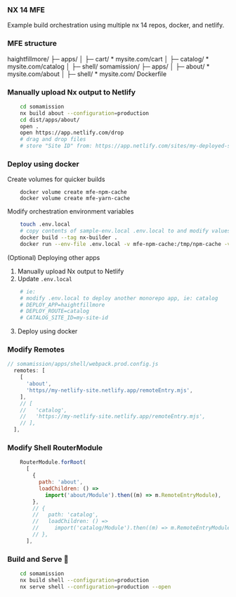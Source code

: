 ### NX 14 MFE

Example build orchestration using multiple nx 14 repos, docker, and netlify.

### MFE structure
haightfillmore/
├─ apps/
│  ├─ cart/ * mysite.com/cart
│  ├─ catalog/ * mysite.com/catalog
│  ├─ shell/
somamission/
├─ apps/
│  ├─ about/ * mysite.com/about
│  ├─ shell/ * mysite.com/
Dockerfile

### Manually upload Nx output to Netlify
```sh
    cd somamission
    nx build about --configuration=production
    cd dist/apps/about/
    open .
    open https://app.netlify.com/drop
    # drag and drop files
    # store "Site ID" from: https://app.netlify.com/sites/my-deployed-site/settings/general
```

### Deploy using docker

Create volumes for quicker builds
```
    docker volume create mfe-npm-cache
    docker volume create mfe-yarn-cache
```


Modify orchestration environment variables

```sh
    touch .env.local
    # copy contents of sample-env.local .env.local to and modify values
    docker build --tag nx-builder .
    docker run --env-file .env.local -v mfe-npm-cache:/tmp/npm-cache -v mfe-yarn-cache:/tmp/yarn-cache --rm nx-builder
```

(Optional) Deploying other apps
1. Manually upload Nx output to Netlify
2. Update `.env.local`
```sh
    # ie:
    # modify .env.local to deploy another monorepo app, ie: catalog
    # DEPLOY_APP=haightfillmore
    # DEPLOY_ROUTE=catalog
    # CATALOG_SITE_ID=my-site-id
```
3. Deploy using docker 



### Modify Remotes
```js
// somamission/apps/shell/webpack.prod.config.js
  remotes: [
    [
      'about',
      'https//my-netlify-site.netlify.app/remoteEntry.mjs',
    ],
    // [
    //   'catalog',
    //   'https://my-netlify-site.netlify.app/remoteEntry.mjs',
    // ],
  ],
```

### Modify Shell RouterModule

```js
    RouterModule.forRoot(
      [
        {
          path: 'about',
          loadChildren: () =>
            import('about/Module').then((m) => m.RemoteEntryModule),
        },
        // {
        //   path: 'catalog',
        //   loadChildren: () =>
        //     import('catalog/Module').then((m) => m.RemoteEntryModule),
        // },
      ],
```

### Build and Serve 🍦
```sh
    cd somamission
    nx build shell --configuration=production
    nx serve shell --configuration=production --open
```
